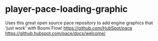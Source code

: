 # player-pace-loading-graphic
Uses this great open source pace repository to add engine graphics that 'just work' with Boomi Flow!
https://github.com/HubSpot/pace
https://github.hubspot.com/pace/docs/welcome/
